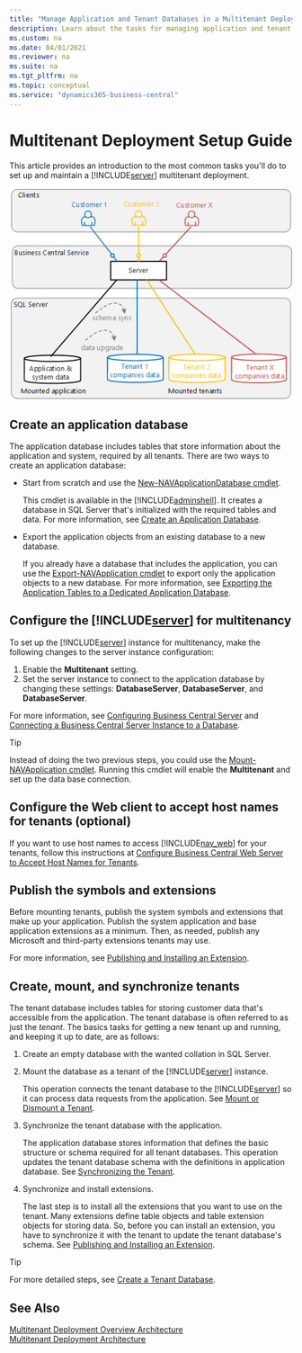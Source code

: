 ```yaml
---
title: "Manage Application and Tenant Databases in a Multitenant Deployment"
description: Learn about the tasks for managing application and tenant databases for a multitenant deployment
ms.custom: na
ms.date: 04/01/2021
ms.reviewer: na
ms.suite: na
ms.tgt_pltfrm: na
ms.topic: conceptual
ms.service: "dynamics365-business-central"
---
```

# Multitenant Deployment Setup Guide

This article provides an introduction to the most common tasks you'll do to set up and maintain a [!INCLUDE[server](../developer/includes/server.md)] multitenant deployment.

![Multitenant architecture overview.](../developer/media/architecture-multitenant.png "Multitenant architecture overview")



<!--
The tasks in the table are listed in the order you'd do them if you started from scratch. But most can be done at any time.

|Task|Description|Learn how...|
|----|-----------|------|
|Create the application database|The application database includes tables that store information about the application and system, required by all tenants.|[Creating Application and Tenant Databases](../deployment/devenv-create-databases.md#application)|
|Mount the application database on [!INCLUDE[server](../developer/includes/server.md)]|Also known as just *mounting the application*, this operation configures the [!INCLUDE[server](../developer/includes/server.md)] instance to connect to the application database.|[Mount-NAVApplication cmdlet](/powershell/module/microsoft.dynamics.nav.management/mount-navapplication)|
|Publish symbols and extensions|Extensions include the code for the application. |[Publishing and Installing an Extension](../developer/devenv-how-publish-and-install-an-extension-v2.md)
|Create a tenant database|The tenant database includes tables for storing customer data that's accessible from the application. The tenant database is often referred to as just the *tenant*. The advantage of a multitenant deployment being to having several tenants using the same server and application.|[Creating Application and Tenant Databases](../deployment/devenv-create-databases.md)|
|Mount a tenant database|Mounting a tenant database, which is also referred to as *mounting a tenant*, configures [!INCLUDE[server](../developer/includes/server.md)] so that it can process requests for data it. Mounting a tenant database makes it accessible through the mounted application. |[Mount or Dismount a Tenant](mount-dismount-tenant.md)|
|Synchronize the tenant database|The application database stores the application definition, which defines the required structure or schema of tenant databases. So any changes made to the application that affect the schema will have to be updated or *synchronized* in the tenant database. |[Synchronizing the Tenant](synchronize-tenant-database-and-application-database.md)|
-->

<!--|Create an application or tenant databases|The application database includes tables that store information about the application and system, required by all tenants. The tenant database includes tables for storing customer data that's accessible from the application. The tenant database is often referred to as just the *tenant*. The advantage of a multitenant deployment being to having several tenants using the same server and application.|[Creating Application and Tenant Databases](../deployment/devenv-create-databases.md)|-->

## Create an application database

The application database includes tables that store information about the application and system, required by all tenants. There are two ways to create an application database:

- Start from scratch and use the [New-NAVApplicationDatabase cmdlet](/powershell/module/microsoft.dynamics.nav.management/new-navapplicationdatabase).

    This cmdlet is available in the [!INCLUDE[adminshell](../developer/includes/adminshell.md)]. It creates a database in SQL Server that's initialized with the required tables and data. For more information, see [Create an Application Database](../deployment/devenv-create-databases.md#application).

- Export the application objects from an existing database to a new database.

    If you already have a database that includes the application, you can use the [Export-NAVApplication cmdlet](/powershell/module/microsoft.dynamics.nav.management/Export-NAVApplication) to export only the application objects to a new database.  For more information, see [Exporting the Application Tables to a Dedicated Application Database](../deployment/separating-application-data-from-business-data.md#exportapplication).

## Configure the [!INCLUDE[server](../developer/includes/server.md)] for multitenancy

To set up the [!INCLUDE[server](../developer/includes/server.md)] instance for multitenancy, make the following changes to the server instance configuration:

1. Enable the **Multitenant** setting.
2. Set the server instance to connect to the application database by changing these settings: **DatabaseServer**, **DatabaseServer**, and **DatabaseServer**.

For more information, see [Configuring Business Central Server](../administration/configure-server-instance.md#multitenant) and [Connecting a Business Central Server Instance to a Database](../administration/connect-server-to-database.md).  

> [!TIP]
> Instead of doing the two previous steps, you could use the [Mount-NAVApplication cmdlet](/powershell/module/microsoft.dynamics.nav.management/Mount-NAVApplication). Running this cmdlet will enable the **Multitenant** and set up the data base connection.

## Configure the Web client to accept host names for tenants (optional)

If you want to use host names to access [!INCLUDE[nav_web](../developer/includes/nav_web_md.md)] for your tenants, follow this instructions at [Configure Business Central Web Server to Accept Host Names for Tenants](configure-web-server-to-accept-host-names-for-tenants.md).

## Publish the symbols and extensions

Before mounting tenants, publish the system symbols and extensions that make up your application. Publish the system application and base application extensions as a minimum. Then, as needed, publish any Microsoft and third-party extensions tenants may use.

For more information, see [Publishing and Installing an Extension](../developer/devenv-how-publish-and-install-an-extension-v2.md).

## Create, mount, and synchronize tenants

The tenant database includes tables for storing customer data that's accessible from the application. The tenant database is often referred to as just the *tenant*. The basics tasks for getting a new tenant up and running, and keeping it up to date, are as follows:

1. Create an empty database with the wanted collation in SQL Server.
2. Mount the database as a tenant of the [!INCLUDE[server](../developer/includes/server.md)] instance.

    This operation connects the tenant database to the [!INCLUDE[server](../developer/includes/server.md)] so it can process data requests from the application. See [Mount or Dismount a Tenant](mount-dismount-tenant.md).

3. Synchronize the tenant database with the application.

    The application database stores information that defines the basic structure or schema required for all tenant databases. This operation updates the tenant database schema with the definitions in application database. See [Synchronizing the Tenant](synchronize-tenant-database-and-application-database.md).

4. Synchronize and install extensions.

    The last step is to install all the extensions that you want to use on the tenant. Many extensions define table objects and table extension objects for storing data. So, before you can install an extension, you have to synchronize it with the tenant to update the tenant database's schema. See [Publishing and Installing an Extension](../developer/devenv-how-publish-and-install-an-extension-v2.md).

> [!TIP]
> For more detailed steps, see [Create a Tenant Database](../deployment/devenv-create-databases.md).

## See Also  
[Multitenant Deployment Overview Architecture](../deployment/Multitenant-Deployment-Architecture.md)  
[Multitenant Deployment Architecture](../deployment/Multitenant-Deployment-Architecture.md)  
